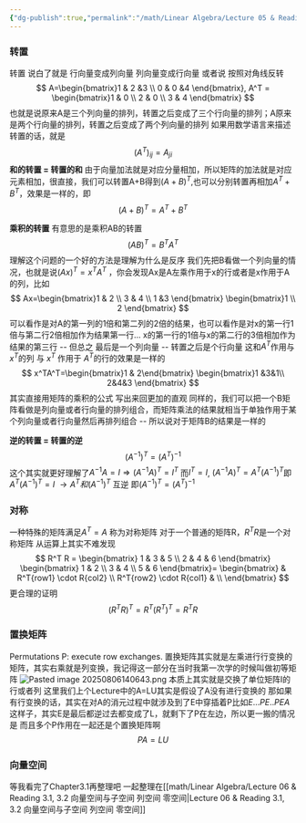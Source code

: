 ```yaml
---
{"dg-publish":true,"permalink":"/math/Linear Algebra/Lecture 05 & Reading 2.7, 3.1 转置 对称 置换 向量空间/","dgPassFrontmatter":true,"noteIcon":"","created":"2025-08-15T09:39:30.062+08:00","updated":"2025-08-09T17:07:04.162+08:00"}
---
```



### 转置
转置 说白了就是 行向量变成列向量 列向量变成行向量 或者说 按照对角线反转
$$
A=\begin{bmatrix}1 & 2 &3 \\ 0 & 0 &4  \end{bmatrix},
A^T = \begin{bmatrix}1 & 0 \\ 2 & 0 \\  3 & 4 \end{bmatrix}
$$
也就是说原来A是三个列向量的排列，转置之后变成了三个行向量的排列；A原来是两个行向量的排列，转置之后变成了两个列向量的排列
如果用数学语言来描述转置的话，就是
$$
(A^T)_{ij} = A_{ji}
$$
**和的转置 = 转置的和**
由于向量加法就是对应分量相加，所以矩阵的加法就是对应元素相加，很直接，我们可以转置A+B得到$(A+B)^T$,也可以分别转置再相加$A^T+B^T$，效果是一样的，即
$$
(A+B)^T = A^T+B^T
$$

**乘积的转置**
有意思的是乘积AB的转置
$$
(AB)^T = B^TA^T
$$
理解这个问题的一个好的方法是理解为什么是反序
我们先把B看做一个列向量的情况，也就是说$(Ax)^T = x^TA^T$ ，你会发现Ax是A左乘作用于x的行或者是x作用于A的列，比如
$$
Ax=\begin{bmatrix}1 & 2 \\ 3 & 4 \\ 1 &3  \end{bmatrix}
\begin{bmatrix}1 \\ 2 \end{bmatrix}
$$
可以看作是对A的第一列的1倍和第二列的2倍的结果，也可以看作是对x的第一行1倍与第二行2倍相加作为结果第一行... x的第一行的1倍与x的第二行的3倍相加作为结果的第三行 -- 但总之 最后是一个列向量 -- 转置之后是个行向量
这和$A^T$作用与$x^T$的列 与 $x^T$ 作用于 $A^T$的行的效果是一样的
$$
x^TA^T=\begin{bmatrix}1 & 2\end{bmatrix}
\begin{bmatrix}1 &3&1\\ 2&4&3 \end{bmatrix}
$$
其实直接用矩阵的乘积的公式 写出来回更加的直观
同样的，我们可以把一个B矩阵看做是列向量或者行向量的排列组合，而矩阵乘法的结果就相当于单独作用于某个列向量或者行向量然后再排列组合 -- 所以说对于矩阵B的结果是一样的

**逆的转置 = 转置的逆**
$$
(A^{-1})^T = (A^T)^{-1}
$$
这个其实就更好理解了$A^{-1}A=I \Rightarrow (A^{-1}A)^T=I^T$
而$I^T=I$, $(A^{-1}A)^T = A^T(A^{-1})^T$即 $A^T(A^{-1})^T = I$
$\rightarrow A^T和(A^{-1})^T$ 互逆 即$(A^{-1})^T = (A^T)^{-1}$

### 对称
一种特殊的矩阵满足$A^T = A$ 称为对称矩阵
对于一个普通的矩阵R，$R^TR$是一个对称矩阵
从运算上其实不难发现
$$
R^T R = \begin{bmatrix}
1 & 3 & 5 \\
2 & 4 & 6
\end{bmatrix}
\begin{bmatrix}
1 & 2 \\
3 & 4 \\
5 & 6
\end{bmatrix}=
\begin{bmatrix}
& R^T{row1} \cdot R{col2}  \\
R^T{row2} \cdot R{col1} & \\
\end{bmatrix}
$$
更合理的证明
$$
(R^TR)^T
=R^T(R^T)^T
=R^TR
$$

### 置换矩阵
Permutations P: execute row exchanges.
置换矩阵其实就是左乘进行行变换的矩阵，其实右乘就是列变换，我记得这一部分在当时我第一次学的时候叫做初等矩阵
![Pasted image 20250806140643.png](/img/user/accessory/Pasted%20image%2020250806140643.png)
本质上其实就是交换了单位矩阵I的行或者列
这里我们上个Lecture中的A=LU其实是假设了A没有进行变换的
那如果有行变换的话，其实在对A的消元过程中就涉及到了E中穿插着P比如$E...PE..PEA$这样子，其实E是最后都逆过去都变成了L，就剩下了P在左边，所以更一搬的情况是 而且多个P作用在一起还是个置换矩阵啊
$$
PA=LU
$$
### 向量空间
等我看完了Chapter3.1再整理吧
一起整理在[[math/Linear Algebra/Lecture 06 & Reading 3.1, 3.2 向量空间与子空间 列空间 零空间\|Lecture 06 & Reading 3.1, 3.2 向量空间与子空间 列空间 零空间]]